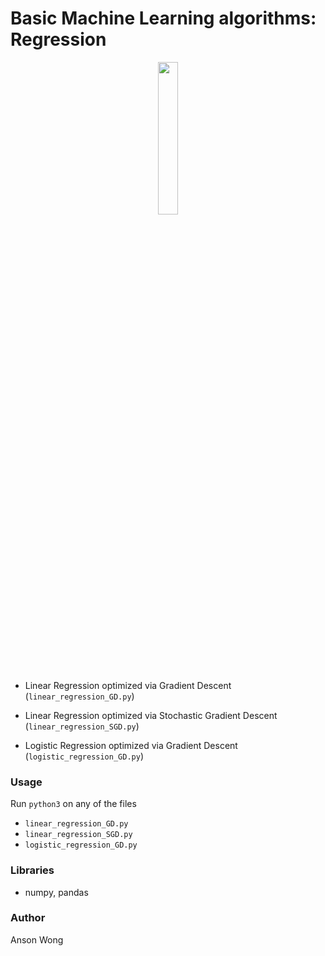 # Basic Machine Learning algorithms: Regression

<p align="center"> 
<img src="regression/images/coverart.png" width="25%">
</p>

* Linear Regression optimized via Gradient Descent (`linear_regression_GD.py`)

* Linear Regression optimized via Stochastic Gradient Descent (`linear_regression_SGD.py`)

* Logistic Regression optimized via Gradient Descent (`logistic_regression_GD.py`)



### Usage

Run `python3` on any of the files

* `linear_regression_GD.py`
* `linear_regression_SGD.py`
* `logistic_regression_GD.py`


### Libraries

* numpy, pandas



### Author

Anson Wong